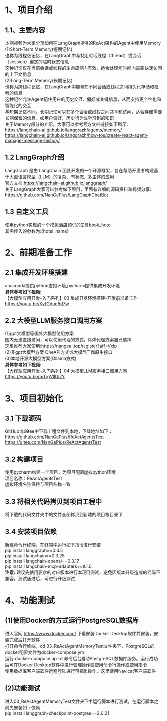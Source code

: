 # 1、项目介绍                  
## 1.1、主要内容
本期视频为大家分享如何在LangGraph提供的ReAct架构的Agent中使用Memory                
(1)Short-Term Memory(短期记忆)              
也称为线程级记忆，在LangGraph中与特定对话线程（thread）或会话（session）绑定的临时状态信息                
这种记忆仅在当前会话或线程的生命周期内有效，适合处理短时间内需要快速访问的上下文信息                      
(2)Long-Term Memory(长期记忆)                 
也称为跨线程记忆，在LangGraph中能够在不同会话或线程之间持久化存储和检索的信息              
这种记忆允许Agent记住用户的历史交互、偏好或关键信息，从而支持更个性化和智能化的交互                    
与短期记忆不同，长期记忆可以在多个会话或线程之间共享和访问，适合存储需要长期保留的信息，如用户偏好、历史行为或学习到的知识                 
关于Memory部分的介绍，大家可以参考官方文档链接如下所示:                      
https://langchain-ai.github.io/langgraph/agents/memory/                      
https://langchain-ai.github.io/langgraph/how-tos/create-react-agent-manage-message-history/                             

## 1.2 LangGraph介绍 
LangGraph 是由 LangChain 团队开发的一个开源框架，旨在帮助开发者构建基于大型语言模型（LLM）的复杂、有状态、多主体的应用            
官方文档:https://langchain-ai.github.io/langgraph/            
关于LangGraph大家可以参考如下项目，里面有详细的源码资料和视频分享:               
https://github.com/NanGePlus/LangGraphChatBot                        

## 1.3 自定义工具
使用python实现的一个模拟酒店预订的工具book_hotel                                    
其需传入的参数为:{hotel_name}                        


# 2、前期准备工作
## 2.1 集成开发环境搭建  
anaconda提供python虚拟环境,pycharm提供集成开发环境                                              
**具体参考如下视频:**                        
【大模型应用开发-入门系列】03 集成开发环境搭建-开发前准备工作                         
https://youtu.be/KyfGduq5d7w                     

## 2.2 大模型LLM服务接口调用方案
(1)gpt大模型等国外大模型使用方案                  
国内无法直接访问，可以使用代理的方式，具体代理方案自己选择                        
这里推荐大家使用:https://nangeai.top/register?aff=Vxlp                        
(2)非gpt大模型方案 OneAPI方式或大模型厂商原生接口                                              
(3)本地开源大模型方案(Ollama方式)                                              
**具体参考如下视频:**                                           
【大模型应用开发-入门系列】04 大模型LLM服务接口调用方案                    
https://youtu.be/mTrgVllUl7Y                           


# 3、项目初始化
## 3.1 下载源码
GitHub或Gitee中下载工程文件到本地，下载地址如下：                
https://github.com/NanGePlus/ReActAgentsTest                                                                                 
https://gitee.com/NanGePlus/ReActAgentsTest                                                                                     

## 3.2 构建项目 
使用pycharm构建一个项目，为项目配置虚拟python环境                          
项目名称：ReActAgentsTest                                                         
虚拟环境名称保持与项目名称一致                             

## 3.3 将相关代码拷贝到项目工程中           
将下载的代码文件夹中的文件全部拷贝到新建的项目根目录下                             

## 3.4 安装项目依赖                                  
新建命令行终端，在终端中运行如下指令进行安装                        
pip install langgraph==0.4.5                               
pip install langchain==0.3.25                                    
pip install langchain-openai==0.3.17                                                                 
pip install langchain-mcp-adapters==0.1.0                                       
**注意:** 建议先使用要求的对应版本进行本项目测试，避免因版本升级造成的代码不兼容。测试通过后，可进行升级测试                               


# 4、功能测试 
## (1)使用Docker的方式运行PostgreSQL数据库                   
进入官网 https://www.docker.com/ 下载安装Docker Desktop软件并安装，安装完成后打开软件                
打开命令行终端，cd 03_ReActAgentMemoryTest文件夹下，PostgreSQL的docker配置文件为docker-compose.yml             
运行 docker-compose up -d 命令后台启动PostgreSQL数据库服务。运行成功后可在Docker Desktop软件中进行管理操作或使用命令行操作或使用指令        
使用数据库客户端软件远程登陆进行可视化操作，这里使用Navicat客户端软件                           

## (2)功能测试      
进入03_ReActAgentMemoryTest文件夹下中运行脚本进行测试，在运行脚本之前先安装如下依赖                       
pip install langgraph-checkpoint-postgres==2.0.21                                


                   

         
 